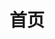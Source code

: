 ---
layout: 'home'
title: '首页'
headerList: [
  {
    span: 6,
    title: '教学成果奖及教研文章',
    time: '2020-10-11',
    img: '/sziit.jpg',
    text: '',
    # bg: '#ec6e90',
    url: '/materials/achievements'
  },{
    span: 6,
    title: '教学文件',
    time: '2020-10-11',
    img: '/sziit.jpg',
    text: '',
    # bg: '#ec6e90',
    url: '/materials/achievements'
  },{
    span: 6,
    title: '管理制度',
    time: '2020-10-11',
    img: '/sziit.jpg',
    text: '',
    # bg: '#ec6e90',
    url: '/materials/file3'
  },{
    span: 6,
    title: '考核方法',
    time: '2020-10-11',
    img: '/sziit.jpg',
    text: '',
    # bg: '#ec6e90',
    url: '/materials/file4'
  },
]
# content: [
#   {
#     layout: 'rankings',
#     list: [
#       {
#         span: 6,
#         title: '教学成果奖及教研文章',
#         time: '2020-10-11',
#         img: '/sziit.jpg',
#         text: '',
#         # bg: '#ec6e90',
#         url: '/materials/supportingMaterials'
#       },{
#         span: 4,
#         title: '校企合作',
#         time: '2020-10-11',
#         img: '/sziit.jpg',
#         text: '',
#         # bg: '#ec6e90',
#         url: '/materials/supportingMaterials'
#       },{
#         span: 4,
#         title: '实践基地',
#         time: '2020-10-11',
#         img: '/sziit.jpg',
#         text: '',
#         # bg: '#ec6e90',
#         url: '/materials/supportingMaterials'
#       },{
#         span: 4,
#         title: '教学文件',
#         time: '2020-10-11',
#         img: '/sziit.jpg',
#         text: '',
#         # bg: '#ec6e90',
#         url: '/materials/supportingMaterials'
#       },
#     ]
#   }
# ]
---